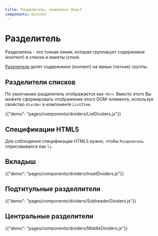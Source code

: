 ```yaml
---
title: Разделитель, компонент React
components: Divider
---
```


# Разделитель

<p class="description">Разделитель - это тонкая линия, которая группирует содержимое (контент) в списки и макеты (слои).</p>

[Разелители](https://material.io/design/components/dividers.html) делят содержимое (контент) на явные (четкие) группы.

## Разделители списков

По умолчанию разделитель отображается как `<hr>`. Вместо этого Вы можете сформировать отображение этого DOM-элемента, используя свойство `divider` в компоненте `ListItem`.

{{"demo": "pages/components/dividers/ListDividers.js"}}

## Спецификации HTML5

Для соблюдения спецификации HTML5 нужно, чтобы `Разделитель` отрисовывался как `li`.

## Вкладыш

{{"demo": "pages/components/dividers/InsetDividers.js"}}

## Подтитульные разделлители

{{"demo": "pages/components/dividers/SubheaderDividers.js"}}

## Центральные разделители

{{"demo": "pages/components/dividers/MiddleDividers.js"}}
